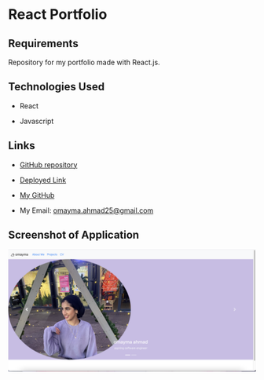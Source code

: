 # React Portfolio

## Requirements

Repository for my portfolio made with React.js.

## Technologies Used

* React

* Javascript

## Links

* [GitHub repository](https://github.com/omaymaahmad/react-profile) 

* [Deployed Link](https://omaymaahmad.github.io/react-profile) 

* [My GitHub](https://github.com/omaymaahmad)  

* My Email: <omayma.ahmad25@gmail.com>



## Screenshot of Application

![React-Portfolio](./src/Assets/Images/deployed-site.png)